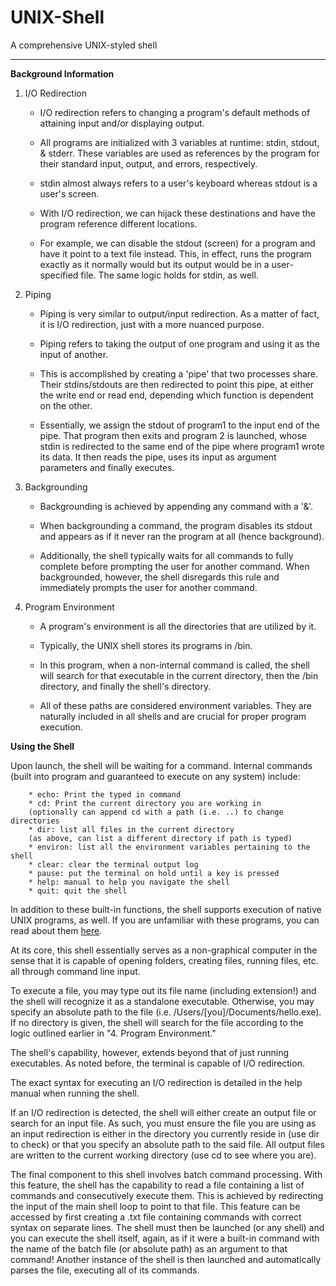 # UNIX-Shell
A comprehensive UNIX-styled shell
___

**Background Information**

1. I/O Redirection

    * I/O redirection refers to changing a program's default methods of attaining input and/or displaying output.
    
    * All programs are initialized with 3 variables at runtime: stdin, stdout, & stderr. These variables are used as references by the program for their standard input, output, and errors, respectively.
    
    * stdin almost always refers to a user's keyboard whereas stdout is a user's screen.
    
    * With I/O redirection, we can hijack these destinations and have the program reference different locations.
    
    * For example, we can disable the stdout (screen) for a program and have it point to a text file instead. This, in effect, runs the program exactly as it normally would but its output would be in a user-specified file. The same logic holds for stdin, as well.
    
2. Piping

    * Piping is very similar to output/input redirection. As a matter of fact, it is I/O redirection, just with a more nuanced purpose.
    
    * Piping refers to taking the output of one program and using it as the input of another.
    
    * This is accomplished by creating a 'pipe' that two processes share. Their stdins/stdouts are then redirected to point this pipe, at either the write end or read end, depending which function is dependent on the other.
    
    * Essentially, we assign the stdout of program1 to the input end of the pipe. That program then exits and program 2 is launched, whose stdin is redirected to the same end of the pipe where program1 wrote its data. It then reads the pipe, uses its input as argument parameters and finally executes.

3. Backgrounding

    * Backgrounding is achieved by appending any command with a '&'.
    
    * When backgrounding a command, the program disables its stdout and appears as if it never ran the program at all (hence background).
    
    * Additionally, the shell typically waits for all commands to fully complete before prompting the user for another command. When backgrounded, however, the shell disregards this rule and immediately prompts the user for another command.

4. Program Environment

    * A program's environment is all the directories that are utilized by it. 
    
    * Typically, the UNIX shell stores its programs in /bin.
    
    * In this program, when a non-internal command is called, the shell will search for that executable in the current directory, then the /bin directory, and finally the shell's directory.
    
    * All of these paths are considered environment variables. They are naturally included in all shells and are crucial for proper program execution.


**Using the Shell**

Upon launch, the shell will be waiting for a command. Internal commands (built into program and guaranteed to execute on any system) include:
  
        * echo: Print the typed in command
        * cd: Print the current directory you are working in 
        (optionally can append cd with a path (i.e. ..) to change directories
        * dir: list all files in the current directory 
        (as above, can list a different directory if path is typed)
        * environ: list all the environment variables pertaining to the shell
        * clear: clear the terminal output log
        * pause: put the terminal on hold until a key is pressed
        * help: manual to help you navigate the shell
        * quit: quit the shell
        
In addition to these built-in functions, the shell supports execution of native UNIX programs, as well. If you are unfamiliar with these programs, you can read about them [here](https://maker.pro/linux/tutorial/basic-linux-commands-for-beginners).

At its core, this shell essentially serves as a non-graphical computer in the sense that it is capable of opening folders, creating files, running files, etc. all through command line input.

To execute a file, you may type out its file name (including extension!) and the shell will recognize it as a standalone executable. Otherwise, you may specify an absolute path to the file (i.e. /Users/[you]/Documents/hello.exe). If no directory is given, the shell will search for the file according to the logic outlined earlier in "4. Program Environment."

The shell's capability, however, extends beyond that of just running executables. As noted before, the terminal is capable of I/O redirection.

The exact syntax for executing an I/O redirection is detailed in the help manual when running the shell. 

If an I/O redirection is detected, the shell will either create an output file or search for an input file. As such, you must ensure the file you are using as an input redirection is either in the directory you currently reside in (use dir to check) or that you specify an absolute path to the said file. All output files are written to the current working directory (use cd to see where you are).

The final component to this shell involves batch command processing. With this feature, the shell has the capability to read a file containing a list of commands and consecutively execute them. This is achieved by redirecting the input of the main shell loop to point to that file. This feature can be accessed by first creating a .txt file containing commands with correct syntax on separate lines. The shell must then be launched (or any shell) and you can execute the shell itself, again, as if it were a built-in command with the name of the batch file (or absolute path) as an argument to that command! Another instance of the shell is then launched and automatically parses the file, executing all of its commands.
